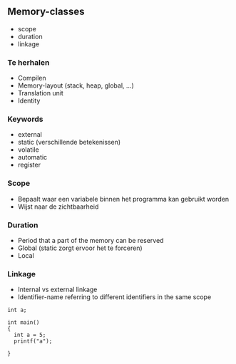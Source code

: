 ## Memory-classes

* scope
* duration
* linkage

### Te herhalen

* Compilen
* Memory-layout (stack, heap, global, ...)
* Translation unit
* Identity

### Keywords

* external
* static (verschillende betekenissen)
* volatile
* automatic
* register

### Scope

* Bepaalt waar een variabele binnen het programma kan gebruikt worden
* Wijst naar de zichtbaarheid

### Duration

* Period that a part of the memory can be reserved
* Global (static zorgt ervoor het te forceren)
* Local

### Linkage

* Internal vs external linkage
* Identifier-name referring to different identifiers in the same scope





```{.c}
int a;

int main()
{
  int a = 5;
  printf("a");
  
}
```
